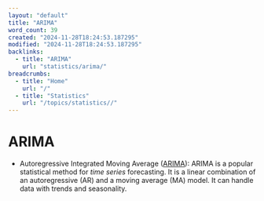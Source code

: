 ```yaml
---
layout: "default"
title: "ARIMA"
word_count: 39
created: "2024-11-28T18:24:53.187295"
modified: "2024-11-28T18:24:53.187295"
backlinks:
  - title: "ARIMA"
    url: "statistics/arima/"
breadcrumbs:
  - title: "Home"
    url: "/"
  - title: "Statistics"
    url: "/topics/statistics//"
---
```

# ARIMA

- Autoregressive Integrated Moving Average ([ARIMA](docs/statistics/arima/index/)): ARIMA is a popular statistical method for *time series* forecasting. It is a linear combination of an autoregressive (AR) and a moving average (MA) model. It can handle data with trends and seasonality.
